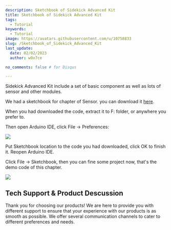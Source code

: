 ```yaml
---
description: Sketchbook of Sidekick Advanced Kit
title: Sketchbook of Sidekick Advanced Kit
tags:
  - Tutorial
keywords:
  - Tutorial
image: https://avatars.githubusercontent.com/u/10758833
slug: /Sketchbook_of_Sidekick_Advanced_Kit
last_update:
  date: 02/02/2023
  author: w0x7ce

no_comments: false # for Disqus

---
```


Sidekick Advanced Kit include a set of basic component as well as lots of sensor and other modules.

We had a sketchbook for chapter of Sensor. you can download it [here](https://github.com/Seeed-Studio/sketch_sidekick).

When you had downloaded the code, extract it to F: folder, or anywhere you prefer to.

Then open Arduino IDE, click File -&gt; Preferences:

![](https://files.seeedstudio.com/wiki/Sketchbook_of_Sidekick_Advanced_Kit/img/Sidekick_40_1.png)

Put Sketchbook location to the code you had downloaded, click OK to finish it. Reopen Arduino IDE.

Click File -&gt; Sketchbook, then you can fine some project now, that's the demo code of this chapter.

![](https://files.seeedstudio.com/wiki/Sketchbook_of_Sidekick_Advanced_Kit/img/Sidekick_40_2.png)

## Tech Support & Product Descussion
Thank you for choosing our products! We are here to provide you with different support to ensure that your experience with our products is as smooth as possible. We offer several communication channels to cater to different preferences and needs.

<div class="button_tech_support_container">
<a href="https://forum.seeedstudio.com/" class="button_forum"></a> 
<a href="https://www.seeedstudio.com/contacts" class="button_email"></a>
</div>

<div class="button_tech_support_container">
<a href="https://discord.gg/eWkprNDMU7" class="button_discord"></a> 
<a href="https://github.com/Seeed-Studio/wiki-documents/discussions/69" class="button_discussion"></a>
</div>

